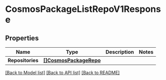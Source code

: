 # CosmosPackageListRepoV1Response

## Properties

Name | Type | Description | Notes
------------ | ------------- | ------------- | -------------
**Repositories** | [**[]CosmosPackageRepo**](CosmosPackageRepo.md) |  | 

[[Back to Model list]](../README.md#documentation-for-models) [[Back to API list]](../README.md#documentation-for-api-endpoints) [[Back to README]](../README.md)



